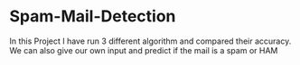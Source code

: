 # Spam-Mail-Detection
In this Project I have run 3 different algorithm and compared their accuracy. We can also give our own input and predict if the mail is a spam or HAM
